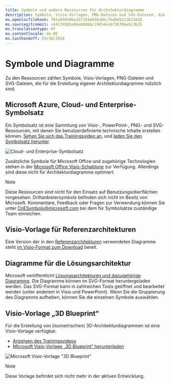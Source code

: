 ```yaml
---
title: Symbole und andere Ressourcen für Architekturdiagramme
description: Symbole, Visio-Vorlagen, PNG-Dateien und SVG-Dateien, die für die Erstellung eigener Architekturdiagramme nützlich sind
ms.openlocfilehash: f65a09450ba1b7154e6d43bbc7bdb65212b21828
ms.sourcegitcommit: c441fd165e6bebbbbbc19854ec6f3676be9c3b25
ms.translationtype: HT
ms.contentlocale: de-DE
ms.lasthandoff: 03/30/2018
---
```

# <a name="icons-and-diagrams"></a>Symbole und Diagramme

Zu den Ressourcen zählen Symbole, Visio-Vorlagen, PNG-Dateien und SVG-Dateien, die für die Erstellung eigener Architekturdiagramme nützlich sind.

## <a name="microsoft-azure-cloud-and-enterprise-symbolicon-set"></a>Microsoft Azure, Cloud- und Enterprise-Symbolsatz

Ein Symbolsatz ist eine Sammlung von Visio-, PowerPoint-, PNG- und SVG-Ressourcen, mit denen Sie benutzerdefinierte technische Inhalte erstellen können.
[Sehen Sie sich das Trainingsvideo an](http://aka.ms/CnESymbolsVideo), und [laden Sie den Symbolsatz herunter](http://aka.ms/CnESymbols). 

![Cloud- und Enterprise-Symbolsatz](./_images/CnESymbols.png)

Zusätzliche Symbole für Microsoft Office und zugehörige Technologien stehen in der [Microsoft Office Visio-Schablone](http://www.microsoft.com/download/details.aspx?id=35772) zur Verfügung. Allerdings sind diese nicht für Architekturdiagramme optimiert.   

> [!NOTE]
> Diese Ressourcen sind nicht für den Einsatz auf Benutzungsoberflächen vorgesehen. Drittanbietersymbole befinden sich nicht im Besitz von Microsoft.
> Kommentare, Feedback oder Fragen zur Verwendung können Sie unter [CnESymbols@microsoft.com](mailto:CnESymbols@microsoft.com) bei dem für Symbolsätze zuständige Team einreichen.

## <a name="reference-architectures-visio-template"></a>Visio-Vorlage für Referenzarchitekturen 

Eine Version der in den [Referenzarchitekturen](../reference-architectures/index.md) verwendeten Diagramme steht [im Visio-Format zum Download](https://aka.ms/arch-diagrams) bereit.

## <a name="solution-architecture-diagrams"></a>Diagramme für die Lösungsarchitektur

Microsoft veröffentlicht [Lösungsarchitekturen und dazugehörige Diagramme](https://azure.microsoft.com/solutions/architecture/). Die Diagramme können im SVG-Format heruntergeladen werden. Das SVG-Format kann in zahlreichen Tools geöffnet und bearbeitet werden (unter anderem in Visio und PowerPoint). Wenn Sie die Gruppierung des Diagramms aufheben, können Sie die einzelnen Symbole auswählen.   

## <a name="3d-blueprint-visio-template"></a>Visio-Vorlage „3D Blueprint“

Für die Erstellung von (isometrischen) 3D-Architekturdiagrammen ist eine Visio-Vorlage verfügbar.

- [Anzeigen des Trainingsvideos](http://aka.ms/3dBlueprintTemplateVideo) 
- [Microsoft Visio-Vorlage „3D Blueprint“ herunterladen](http://aka.ms/3DBlueprintTemplate)

![Microsoft Visio-Vorlage "3D Blueprint"](./_images/3DBlueprintVisioTemplate.png)

> [!NOTE]
> Diese Vorlage befindet sich nicht mehr in der aktiven Entwicklung.
